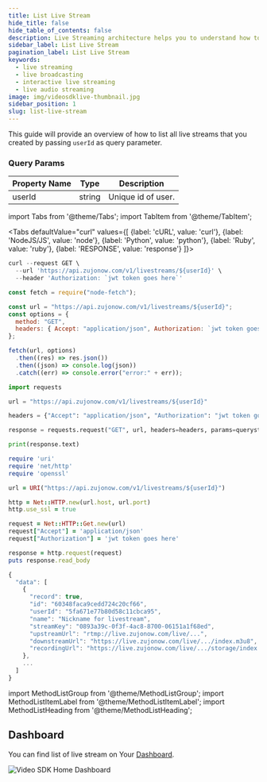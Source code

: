 ```yaml
---
title: List Live Stream
hide_title: false
hide_table_of_contents: false
description: Live Streaming architecture helps you to understand how to implement scalable live broadcasting applications.
sidebar_label: List Live Stream
pagination_label: List Live Stream
keywords:
  - live streaming
  - live broadcasting
  - interactive live streaming
  - live audio streaming
image: img/videosdklive-thumbnail.jpg
sidebar_position: 1
slug: list-live-stream
---
```


This guide will provide an overview of how to list all live streams that you created by passing `userId` as query parameter.

### Query Params

| Property Name | Type   | Description        |
| ------------- | ------ | ------------------ |
| userId        | string | Unique id of user. |

import Tabs from '@theme/Tabs';
import TabItem from '@theme/TabItem';

<Tabs
defaultValue="curl"
values={[
{label: 'cURL', value: 'curl'},
{label: 'NodeJS/JS', value: 'node'},
{label: 'Python', value: 'python'},
{label: 'Ruby', value: 'ruby'},
{label: 'RESPONSE', value: 'response'}
]}>
<TabItem value="curl">

```js
curl --request GET \
  --url 'https://api.zujonow.com/v1/livestreams/${userId}' \
  --header 'Authorization: `jwt token goes here`'
```

</TabItem>
<TabItem value="node">

```js
const fetch = require("node-fetch");

const url = "https://api.zujonow.com/v1/livestreams/${userId}";
const options = {
  method: "GET",
  headers: { Accept: "application/json", Authorization: `jwt token goes here` },
};

fetch(url, options)
  .then((res) => res.json())
  .then((json) => console.log(json))
  .catch((err) => console.error("error:" + err));
```

</TabItem>
<TabItem value="python">

```python
import requests

url = "https://api.zujonow.com/v1/livestreams/${userId}"

headers = {"Accept": "application/json", "Authorization": "jwt token goes here"}

response = requests.request("GET", url, headers=headers, params=querystring)

print(response.text)
```

</TabItem>
<TabItem value="ruby">

```ruby
require 'uri'
require 'net/http'
require 'openssl'

url = URI("https://api.zujonow.com/v1/livestreams/${userId}")

http = Net::HTTP.new(url.host, url.port)
http.use_ssl = true

request = Net::HTTP::Get.new(url)
request["Accept"] = 'application/json'
request["Authorization"] = 'jwt token goes here'

response = http.request(request)
puts response.read_body
```

</TabItem>
<TabItem value="response">

```js
{
  "data": [
    {
      "record": true,
      "id": "60348faca9cedd724c20cf66",
      "userId": "5fa671e77b80d58c11cbca95",
      "name": "Nickname for livestream",
      "streamKey": "0893a39c-0f3f-4ac8-8700-06151a1f68ed",
      "upstreamUrl": "rtmp://live.zujonow.com/live/...",
      "downstreamUrl": "https://live.zujonow.com/live/.../index.m3u8",
      "recordingUrl": "https://live.zujonow.com/live/.../storage/index.m3u8",
    },
    ...
  ]
}
```

</TabItem>
</Tabs>

import MethodListGroup from '@theme/MethodListGroup';
import MethodListItemLabel from '@theme/MethodListItemLabel';
import MethodListHeading from '@theme/MethodListHeading';

<MethodListGroup>
  <MethodListItemLabel  description="Response Body" >
    <MethodListGroup>
      <MethodListHeading heading="parameters" />
      <MethodListItemLabel name="userId"  type={"String"}  description="Unique identifier of user." />
      <MethodListItemLabel name="name"  type={"String"}  description="Provided name of the live stream." />
      <MethodListItemLabel name="record"  type={"Boolean"}  description="Flag for live stream recording, which you have provided while creating live stream." />
      <MethodListItemLabel name="streamKey"  type={"String"}  description="Stream keys are like your live stream’s password and address" />
      <MethodListItemLabel name="upstreamUrl"  type={"String"}  description="where a RTMP stream is used to send video between an encoder and server." />
      <MethodListItemLabel name="downstreamUrl"  type={"String"}  description="It's URL, Where you can play live stream in video player (Support HLS format)." />
      <MethodListItemLabel name="recordingUrl"  type={"String"}  description="It's URL, Where live stream recording is stored." />
      <MethodListItemLabel name="restream"  type={"Array"}  description="This property contains object of RTMP url and streamKey, which you have provided in body params." />
    </MethodListGroup>

  </MethodListItemLabel>
</MethodListGroup>

## Dashboard

You can find list of live stream on Your [Dashboard](https://app.videosdk.live/live-streams/all-live-streams).

![Video SDK Home Dashboard](/img/live-stream-list.png)
